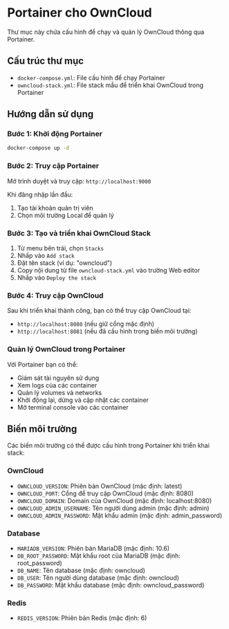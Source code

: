 # Portainer cho OwnCloud

Thư mục này chứa cấu hình để chạy và quản lý OwnCloud thông qua Portainer.

## Cấu trúc thư mục

- `docker-compose.yml`: File cấu hình để chạy Portainer
- `owncloud-stack.yml`: File stack mẫu để triển khai OwnCloud trong Portainer

## Hướng dẫn sử dụng

### Bước 1: Khởi động Portainer

```bash
docker-compose up -d
```

### Bước 2: Truy cập Portainer

Mở trình duyệt và truy cập: `http://localhost:9000`

Khi đăng nhập lần đầu:
1. Tạo tài khoản quản trị viên
2. Chọn môi trường Local để quản lý

### Bước 3: Tạo và triển khai OwnCloud Stack

1. Từ menu bên trái, chọn `Stacks`
2. Nhấp vào `Add stack`
3. Đặt tên stack (ví dụ: "owncloud")
4. Copy nội dung từ file `owncloud-stack.yml` vào trường Web editor
5. Nhấp vào `Deploy the stack`

### Bước 4: Truy cập OwnCloud

Sau khi triển khai thành công, bạn có thể truy cập OwnCloud tại:
- `http://localhost:8080` (nếu giữ cổng mặc định)
- `http://localhost:8081` (nếu đã cấu hình trong biến môi trường)

### Quản lý OwnCloud trong Portainer

Với Portainer bạn có thể:
- Giám sát tài nguyên sử dụng
- Xem logs của các container
- Quản lý volumes và networks
- Khởi động lại, dừng và cập nhật các container
- Mở terminal console vào các container

## Biến môi trường

Các biến môi trường có thể được cấu hình trong Portainer khi triển khai stack:

### OwnCloud
- `OWNCLOUD_VERSION`: Phiên bản OwnCloud (mặc định: latest)
- `OWNCLOUD_PORT`: Cổng để truy cập OwnCloud (mặc định: 8080)
- `OWNCLOUD_DOMAIN`: Domain của OwnCloud (mặc định: localhost:8080)
- `OWNCLOUD_ADMIN_USERNAME`: Tên người dùng admin (mặc định: admin)
- `OWNCLOUD_ADMIN_PASSWORD`: Mật khẩu admin (mặc định: admin_password)

### Database
- `MARIADB_VERSION`: Phiên bản MariaDB (mặc định: 10.6)
- `DB_ROOT_PASSWORD`: Mật khẩu root của MariaDB (mặc định: root_password)
- `DB_NAME`: Tên database (mặc định: owncloud)
- `DB_USER`: Tên người dùng database (mặc định: owncloud)
- `DB_PASSWORD`: Mật khẩu database (mặc định: owncloud_password)

### Redis
- `REDIS_VERSION`: Phiên bản Redis (mặc định: 6) 